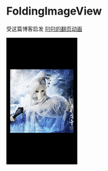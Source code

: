 # FoldingImageView
  
受这篇博客启发 [叼叼的翻页动画](http://www.jianshu.com/p/b99df118582a)

![](https://github.com/949478479/Animations-Study/blob/master/FoldingImageView-screenshot/FoldingImageView.gif)
